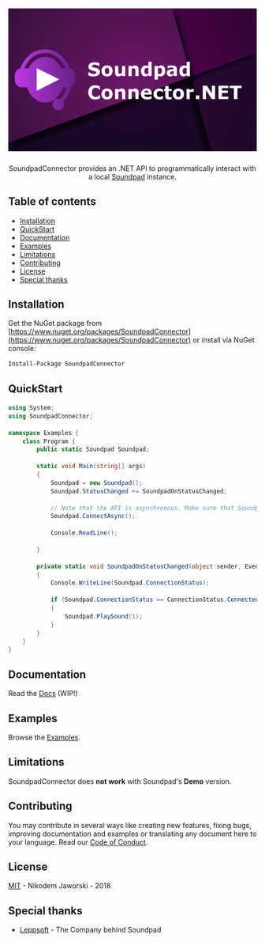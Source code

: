 <h1 align="center">
   <img src="SoundpadConnectorLogo.png" alt="Logo Soundpad Connector" title="Logo Soundpad Connector" />
</h1>

<p align="center">
    SoundpadConnector provides an .NET API to programmatically interact with a local <a href="https://store.steampowered.com/app/629520/Soundpad/">Soundpad</a> instance.
</p>

## Table of contents

  * [Installation](#installation)
  * [QuickStart](#quickstart)
  * [Documentation](#documentation)
  * [Examples](#examples)
  * [Limitations](#limitations)
  * [Contributing](#contributing)
  * [License](#license)
  * [Special thanks](#special-thanks)

## Installation
Get the NuGet package from [https://www.nuget.org/packages/SoundpadConnector](https://www.nuget.org/packages/SoundpadConnector) or install via NuGet console:
```bash
Install-Package SoundpadConnector
```

## QuickStart
```csharp
using System;
using SoundpadConnector;

namespace Examples {
    class Program {
        public static Soundpad Soundpad;

        static void Main(string[] args)
        {
            Soundpad = new Soundpad();
            Soundpad.StatusChanged += SoundpadOnStatusChanged;

            // Note that the API is asynchronous. Make sure that Soundpad is connected before executing commands.
            Soundpad.ConnectAsync();

            Console.ReadLine();

        }

        private static void SoundpadOnStatusChanged(object sender, EventArgs e)
        {
            Console.WriteLine(Soundpad.ConnectionStatus);

            if (Soundpad.ConnectionStatus == ConnectionStatus.Connected)
            {
                Soundpad.PlaySound(1);              
            }
        }
    }
}

```

## Documentation
Read the [Docs](https://medokin.github.io/soundpad-connector/api/index.html) (WIP!)

## Examples
Browse the [Examples](examples).

## Limitations
SoundpadConnector does **not work** with Soundpad's **Demo** version.

## Contributing
You may contribute in several ways like creating new features, fixing bugs, improving documentation and examples
or translating any document here to your language. Read our [Code of Conduct](CODE_OF_CONDUCT.md).

## License
[MIT](LICENSE) - Nikodem Jaworski - 2018

## Special thanks
* [Leppsoft](https://leppsoft.com/soundpad/de/) - The Company behind Soundpad

